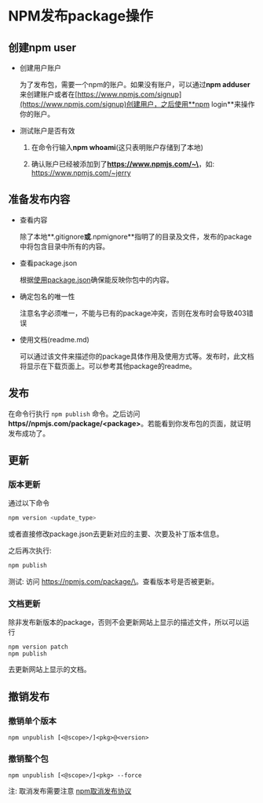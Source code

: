 # NPM发布package操作

## 创建npm user
- 创建用户账户

  为了发布包，需要一个npm的账户。如果没有账户，可以通过**npm adduser**来创建账户或者在[https://www.npmjs.com/signup](https://www.npmjs.com/signup)创建用户，之后使用**npm login**来操作你的账户。

- 测试账户是否有效

	1. 在命令行输入**npm whoami**\(这只表明账户存储到了本地\)

	2. 确认账户已经被添加到了[**https://www.npmjs.com/~\<username>**](https://www.npmjs.com/~<username>)，如: https://www.npmjs.com/~jerry

## 准备发布内容

- 查看内容

  除了本地**.gitignore**或**.npmignore**指明了的目录及文件，发布的package中将包含目录中所有的内容。

- 查看package.json

  根据[使用package.json](https://docs.npmjs.com/getting-started/using-a-package.json)确保能反映你包中的内容。

- 确定包名的唯一性

  注意名字必须唯一，不能与已有的package冲突，否则在发布时会导致403错误

- 使用文档\(readme.md\)

  可以通过该文件来描述你的package具体作用及使用方式等。发布时，此文档将显示在下载页面上。可以参考其他package的readme。

## 发布

在命令行执行 `npm publish` 命令。之后访问**https//npmjs.com/package/&lt;package&gt;**。若能看到你发布包的页面，就证明发布成功了。

## 更新

### 版本更新

通过以下命令

```bash
npm version <update_type>
```

或者直接修改package.json去更新对应的主要、次要及补丁版本信息。

之后再次执行:

```bash
npm publish
```

测试: 访问 https://npmjs.com/package/\<package>。查看版本号是否被更新。

### 文档更新

除非发布新版本的package，否则不会更新网站上显示的描述文件，所以可以运行

```
npm version patch
npm publish
```

去更新网站上显示的文档。

## 撤销发布

### 撤销单个版本

```shell
npm unpublish [<@scope>/]<pkg>@<version>
```

### 撤销整个包

```
npm unpublish [<@scope>/]<pkg> --force
```

注: 取消发布需要注意 [npm取消发布协议](https://www.npmjs.com/policies/unpublish)


